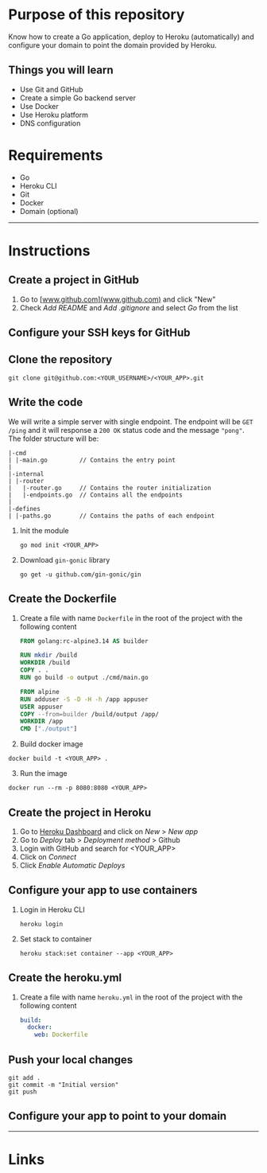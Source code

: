 # Purpose of this repository
Know how to create a Go application, deploy to Heroku (automatically) and configure your domain to point the domain provided by Heroku.

## Things you will learn
- Use Git and GitHub
- Create a simple Go backend server
- Use Docker
- Use Heroku platform
- DNS configuration

# Requirements
- Go
- Heroku CLI
- Git
- Docker
- Domain (optional)

---

# Instructions
## Create a project in GitHub
1. Go to [www.github.com](www.github.com) and click "New"
2. Check _Add README_ and _Add .gitignore_ and select _Go_ from the list

## Configure your SSH keys for GitHub

## Clone the repository
```
git clone git@github.com:<YOUR_USERNAME>/<YOUR_APP>.git
```
## Write the code
We will write a simple server with single endpoint.
The endpoint will be `GET /ping` and it will response a `200 OK` status code and the message `"pong"`.
The folder structure will be:
```
|-cmd
| |-main.go         // Contains the entry point
|
|-internal
| |-router
|   |-router.go     // Contains the router initialization
|   |-endpoints.go  // Contains all the endpoints
|
|-defines
| |-paths.go        // Contains the paths of each endpoint
```

1. Init the module
   ```
   go mod init <YOUR_APP>
   ```
2. Download `gin-gonic` library
   ```
   go get -u github.com/gin-gonic/gin
   ```
## Create the Dockerfile
1. Create a file with name `Dockerfile` in the root of the project with the following content
   ```Dockerfile
   FROM golang:rc-alpine3.14 AS builder

   RUN mkdir /build
   WORKDIR /build
   COPY . .
   RUN go build -o output ./cmd/main.go
   
   FROM alpine
   RUN adduser -S -D -H -h /app appuser
   USER appuser
   COPY --from=builder /build/output /app/
   WORKDIR /app
   CMD ["./output"]
   ```
2. Build docker image
```
docker build -t <YOUR_APP> .
```
3. Run the image
```
docker run --rm -p 8080:8080 <YOUR_APP>
```
## Create the project in Heroku
1. Go to [Heroku Dashboard](https://dashboard.heroku.com/apps) and click on _New_ > _New app_
2. Go to _Deploy_ tab > _Deployment method_ > Github
3. Login with GitHub and search for <YOUR_APP>
4. Click on _Connect_
5. Click _Enable Automatic Deploys_
## Configure your app to use containers
1. Login in Heroku CLI
   ```
   heroku login
   ```
2. Set stack to container
   ```
   heroku stack:set container --app <YOUR_APP>
   ```
## Create the heroku.yml
1. Create a file with name `heroku.yml` in the root of the project with the following content
   ```yml
   build:
     docker:
       web: Dockerfile
   ```

## Push your local changes
```
git add .
git commit -m "Initial version"
git push
```

## Configure your app to point to your domain

---

# Links
